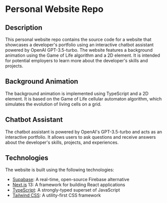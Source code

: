 # Personal Website Repo

## Description

This personal website repo contains the source code for a website that showcases a developer's portfolio using an interactive chatbot assistant powered by OpenAI GPT\-3.5\-turbo. The website features a background animation using the Game of Life algorithm and a 2D <canvas /> element. It is intended for potential employers to learn more about the developer's skills and projects.

## Background Animation

The background animation is implemented using TypeScript and a 2D <canvas /> element. It is based on the Game of Life cellular automaton algorithm, which simulates the evolution of living cells on a grid.

## Chatbot Assistant

The chatbot assistant is powered by OpenAI's GPT-3.5-turbo and acts as an interactive portfolio. It allows users to ask questions and receive answers about the developer's skills, projects, and experiences.

## Technologies

The website is built using the following technologies:

-   [Supabase](https://supabase.com/): A real-time, open-source Firebase alternative
-   [Next.js](https://nextjs.org/) 13: A framework for building React applications
-   [TypeScript](https://www.typescriptlang.org/): A strongly-typed superset of JavaScript
-   [Tailwind CSS](https://tailwindcss.com/): A utility-first CSS framework
